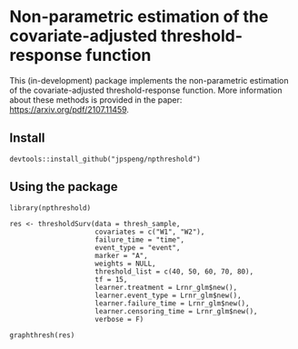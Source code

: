 # Non-parametric estimation of the covariate-adjusted threshold-response function

This (in-development) package implements the non-parametric estimation of the covariate-adjusted threshold-response function. More information about these methods is provided in the paper: https://arxiv.org/pdf/2107.11459.

## Install

```{r}
devtools::install_github("jpspeng/npthreshold")
```
## Using the package 

```{r}
library(npthreshold)

res <- thresholdSurv(data = thresh_sample,
                     covariates = c("W1", "W2"), 
                     failure_time = "time",
                     event_type = "event", 
                     marker = "A", 
                     weights = NULL, 
                     threshold_list = c(40, 50, 60, 70, 80),
                     tf = 15, 
                     learner.treatment = Lrnr_glm$new(),
                     learner.event_type = Lrnr_glm$new(),
                     learner.failure_time = Lrnr_glm$new(),
                     learner.censoring_time = Lrnr_glm$new(), 
                     verbose = F)

graphthresh(res)
```
